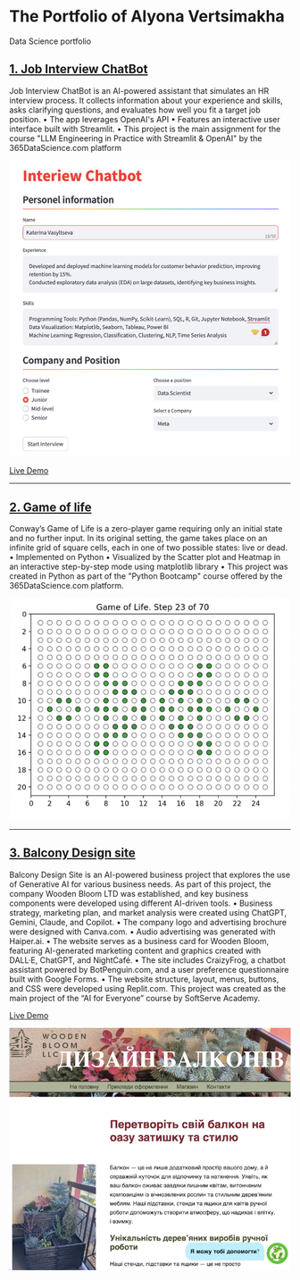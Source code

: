 # The Portfolio of Alyona Vertsimakha
Data Science portfolio 

## [1. Job Interview ChatBot](https://github.com/alendina/JobIntrview_Bot_GPT)
Job Interview ChatBot is an AI-powered assistant that simulates an HR interview process. It collects information about your experience and skills, asks clarifying questions, and evaluates how well you fit a target job position. 
•	The app leverages OpenAI's API
•	Features an interactive user interface built with Streamlit.
•	This project is the main assignment for the course "LLM Engineering in Practice with Streamlit & OpenAI" by the 365DataScience.com platform

![image](/Images/Interview_ChatBot.Interface.png)

[Live Demo](https://jobintrviewbotgpt-alendina.streamlit.app)

---


## [2. Game of life](https://github.com/alendina/Game_of_life)
Conway’s Game of Life is a zero-player game requiring only an initial state and no further input. In its original setting, the game takes place on an infinite grid of square cells, each in one of two possible states: live or dead. 
•	Implemented on Python 
•	Visualized by the Scatter plot and Heatmap in an interactive step-by-step mode using matplotlib library 
•	This project was created in Python as part of the "Python Bootcamp" course offered by the 365DataScience.com platform.

![image](/Images/Game_Life.Scatter_Plot.png)

---


## [3. Balcony Design site](https://github.com/alendina/alendina.github.io)
Balcony Design Site is an AI-powered business project that explores the use of Generative AI for various business needs. As part of this project, the company Wooden Bloom LTD was established, and key business components were developed using different AI-driven tools.
•	Business strategy, marketing plan, and market analysis were created using ChatGPT, Gemini, Claude, and Copilot.
•	The company logo and advertising brochure were designed with Canva.com.
•	Audio advertising was generated with Haiper.ai.
•	The website serves as a business card for Wooden Bloom, featuring AI-generated marketing content and graphics created with DALL·E, ChatGPT, and NightCafé.
•	The site includes CraizyFrog, a chatbot assistant powered by BotPenguin.com, and a user preference questionnaire built with Google Forms.
•	The website structure, layout, menus, buttons, and CSS were developed using Replit.com.
This project was created as the main project of the “AI for Everyone” course by SoftServe Academy.

[Live Demo](https://alendina.github.io/index.html)

![image](/Images/WoodenBloom.Site.png)


